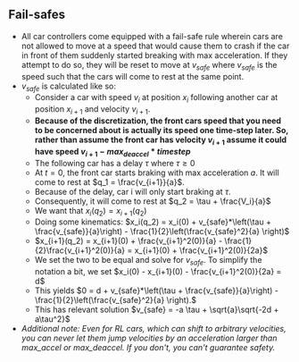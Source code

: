 ## Fail-safes
- All car controllers come equipped with a fail-safe rule wherein cars are not allowed to move at a speed that would cause them to crash if the car in front of them suddenly started breaking with max acceleration. If they attempt to do so, they will be reset to move at $v_{safe}$ where $v_{safe}$ is the speed such that the cars will come to rest at the same point.
- $v_{safe}$ is calculated like so:
	- Consider a car with speed $v_{i}$ at position $x_i$ following another car at position $x_{i+1}$ and velocity $v_{i+1}$. 
	- **Because of the discretization, the front cars speed that you need to be concerned about is actually its speed one time-step later. So, rather than assume the front car has velocity $v_{i+1}$ assume it could have speed $v_{i+1} - max_{deaccel}*timestep$**
	- The following car has a delay $\tau$ where $\tau \geq 0$ 
	- At $t = 0$, the front car starts braking with max acceleration $a$. It will come to rest at $q_1 = \frac{v_{i+1}}{a}$. 
	- Because of the delay, car i will only start braking at $\tau$. 
	- Consequently, it will come to rest at $q_2 = \tau + \frac{V_i}{a}$
	- We want that $x_i(q_2) = x_{i+1}(q_2)$
	- Doing some kinematics: $x_i(q_2) = x_i(0) + v_{safe}*\left(\tau + \frac{v_{safe}}{a}\right) - \frac{1}{2}\left(\frac{v_{safe}^2}{a} \right)$
	- $x_{i+1}(q_2) = x_{i+1}(0) + \frac{v_{i+1}^2(0)}{a} - \frac{1}{2}\frac{v_{i+1}^2(0)}{a} = x_{i+1}(0) + \frac{v_{i+1}^2(0)}{2a}$
	- We set the two to be equal and solve for $v_{safe}$. To simplify the notation a bit, we set $x_i(0) - x_{i+1}(0) - \frac{v_{i+1}^2(0)}{2a} = d$
	- This yields $0 = d + v_{safe}*\left(\tau + \frac{v_{safe}}{a}\right) - \frac{1}{2}\left(\frac{v_{safe}^2}{a} \right).$
	- This has relevant solution $v_{safe} = -a \tau + \sqrt{a}\sqrt{-2d + a\tau^2}$
- *Additional note: Even for RL cars, which can shift to arbitrary velocities, you can never let them jump velocities by an acceleration larger than max_accel or max_deaccel. If you don't, you can't guarantee safety.*